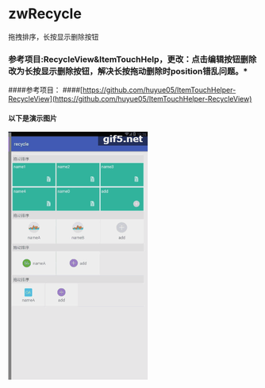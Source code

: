# zwRecycle
拖拽排序，长按显示删除按钮
### 参考项目:RecycleView&ItemTouchHelp，更改：点击编辑按钮删除改为长按显示删除按钮，解决长按拖动删除时position错乱问题。*

####参考项目：
####[https://github.com/huyue05/ItemTouchHelper-RecycleView](https://github.com/huyue05/ItemTouchHelper-RecycleView)

#### 以下是演示图片
![image](https://github.com/840631861/zwRecycle/blob/master/images/gif5%E6%96%B0%E6%96%87%E4%BB%B6.gif)
